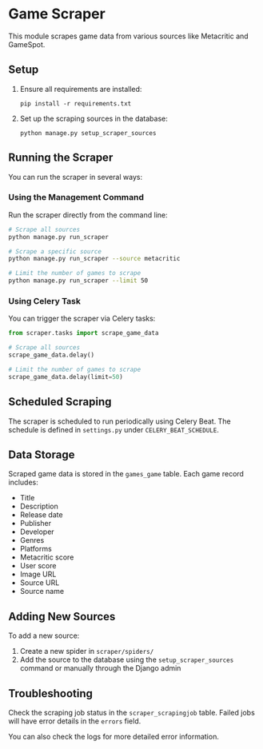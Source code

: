 # Game Scraper

This module scrapes game data from various sources like Metacritic and GameSpot.

## Setup

1. Ensure all requirements are installed:
   ```
   pip install -r requirements.txt
   ```

2. Set up the scraping sources in the database:
   ```
   python manage.py setup_scraper_sources
   ```

## Running the Scraper

You can run the scraper in several ways:

### Using the Management Command

Run the scraper directly from the command line:

```bash
# Scrape all sources
python manage.py run_scraper

# Scrape a specific source
python manage.py run_scraper --source metacritic

# Limit the number of games to scrape
python manage.py run_scraper --limit 50
```

### Using Celery Task

You can trigger the scraper via Celery tasks:

```python
from scraper.tasks import scrape_game_data

# Scrape all sources
scrape_game_data.delay()

# Limit the number of games to scrape
scrape_game_data.delay(limit=50)
```

## Scheduled Scraping

The scraper is scheduled to run periodically using Celery Beat. The schedule is defined in `settings.py` under `CELERY_BEAT_SCHEDULE`.

## Data Storage

Scraped game data is stored in the `games_game` table. Each game record includes:

- Title
- Description
- Release date
- Publisher
- Developer
- Genres
- Platforms
- Metacritic score
- User score
- Image URL
- Source URL
- Source name

## Adding New Sources

To add a new source:

1. Create a new spider in `scraper/spiders/`
2. Add the source to the database using the `setup_scraper_sources` command or manually through the Django admin

## Troubleshooting

Check the scraping job status in the `scraper_scrapingjob` table. Failed jobs will have error details in the `errors` field.

You can also check the logs for more detailed error information. 